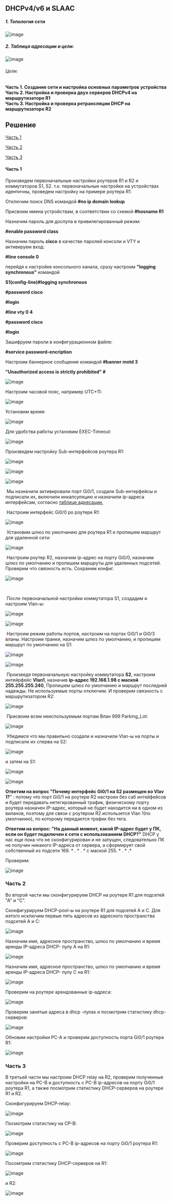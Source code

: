 ## DHCPv4/v6 и SLAAC 



##### 1. Топология сети

![image](https://github.com/SalminKHV/OTUS/assets/130359715/a52df14c-3ea1-428b-b423-f901bb30093a)

##### 2. Таблица адресации и цели:

![image](https://github.com/SalminKHV/OTUS/assets/130359715/e481a4a6-695e-4d13-9746-b694233c381e)

###### Цели:

**Часть 1. Создание сети и настройка основных параметров устройства**  
**Часть 2. Настройка и проверка двух серверов DHCPv4 на маршрутизаторе R1**  
**Часть 3. Настройка и проверка ретрансляции DHCP на маршрутизаторе R2**  





## Решение

[Часть 1](https://github.com/SalminKHV/OTUS/tree/main/Lab3#%D1%87%D0%B0%D1%81%D1%82%D1%8C-1)

[Часть 2](https://github.com/SalminKHV/OTUS/tree/main/Lab3#%D1%87%D0%B0%D1%81%D1%82%D1%8C-2)

[Часть 3](https://github.com/SalminKHV/OTUS/tree/main/Lab3#%D1%87%D0%B0%D1%81%D1%82%D1%8C-3)



#### Часть 1

Произведем первоначальные настройки роутеров R1 и R2 и коммутаторов S1, S2. т.к. первоначальные настройки на устройствах идентичны, проведем настройку на примере роутера R1.       

Отключим поиск DNS командой **#no ip domain lookup**

Присвоим имена устройствам, в соответствии со схемой **#hosname R1**

Назначим пароль для доспупа в привилегированный режим:

**#enable password class**

Назначим пароль **cisco** в качестве паролей консоли и VTY и активируем вход:

**#line console 0**

перейдя к настройке консольного канала, сразу настроим **"logging synchronous"** командой    

**S1(config-line)#logging synchronous**

**#password cisco**

**#login**

**#line vty 0 4**

**#password cisco**

**#login**

Зашифруем пароли в конфигурационном файле:

**#service password-encription**

Настроим баннерное сообщение командой **#banner motd 3**

**"Unauthorized access is strictly prohibited" #**

![image](https://github.com/SalminKHV/OTUS/assets/130359715/17257e20-79ff-4999-9295-5ec3ad42a459)

Настроим часовой пояс, например UTC+11:

![image](https://github.com/SalminKHV/OTUS/assets/130359715/de82249f-1af1-465b-9e14-9cafc39e65da)

Установим время:

![image](https://github.com/SalminKHV/OTUS/assets/130359715/8b70cfc6-fd7b-422d-8c22-5fdf8f4558eb)



Для удобства работы установим EXEC-Timeout:

![image](https://github.com/SalminKHV/OTUS/assets/130359715/a5d4232c-ea03-47d3-b574-a184a2a398ca)

Произведем настройку Sub-интерфейсов роутера R1:

![image](https://github.com/SalminKHV/OTUS/assets/130359715/d91d8f1c-74d8-41b2-9a00-4b24faefc082)

![image](https://github.com/SalminKHV/OTUS/assets/130359715/3ca61f3c-ab28-4120-a9b8-7a61ad180060)

![image](https://github.com/SalminKHV/OTUS/assets/130359715/9d742451-6ae5-4047-8220-34c3e0df7b55)

​				Мы назначили активировали порт Gi0/1, создали Sub-интерфейсы и подписали их, включили инкапсуляцию и назначили ip-адреса интерфейсам, согласно [таблице адресации.]()

​				Настроим интерфейс Gi0/0 ро роутере R1:

![image](https://github.com/SalminKHV/OTUS/assets/130359715/08e0b0ad-a656-4f4b-8b00-7652745e6959)

​				Установим шлюз по умолчанию для роутера R1 и пропишем маршрут для удаленной сети:

![image](https://github.com/SalminKHV/OTUS/assets/130359715/ba2ef1ec-e961-4f61-87a5-cd43392af382)

​				Настроим роутер R2, назначим ip-адрес на порту Gi0/0, назначим шлюз по умолчанию и пропишем маршруты для удаленных подсетей. Проверим что связность есть. Сохраним конфиг.

![image](https://github.com/SalminKHV/OTUS/assets/130359715/ae46d4ef-b696-4860-b393-ac8c05ee1723)

​				

​				После первоначальной настройки коммутатора S1, создадим и настроим Vlan-ы:

![image](https://github.com/SalminKHV/OTUS/assets/130359715/cc1bad2e-c4e9-4f19-8ce9-718b14b1465a)

![image](https://github.com/SalminKHV/OTUS/assets/130359715/212eb5d9-4498-4221-a8cd-94fb2e940a60)

​				Настроим режим работы портов, настроим на портах Gi0/1 и Gi0/3 вланы. Настроим транки, назначим шлюз по умолчанию, и пропишем маршрут по умолчанию на S1:

![image](https://github.com/SalminKHV/OTUS/assets/130359715/ca1e001d-cf7a-4387-86b7-7cfd78118c4b)

![image](https://github.com/SalminKHV/OTUS/assets/130359715/139c7aa5-496d-478c-835c-53f00b81a34b)



​				Произведя первоначальную настройку коммутатора **S2**, настроим интейрфейс **Vlan1**, назначив **ip-адрес 192.168.1.98 с маской 255.255.255.240**, Пропишем шлюз по умолчанию и маршрут последней надежды. Не используемые порты отключим. И проверим связность с маршрутизатором R2:

![image](https://github.com/SalminKHV/OTUS/assets/130359715/68b79f1c-8f49-4509-b6ee-f431b29903af)

​				Присвоим всем неиспользуемым портам Влан 999 Parking_Lot:

![image](https://github.com/SalminKHV/OTUS/assets/130359715/2c8fbcc3-ae32-427b-8eb0-0e890232ebcb)

​				Убедимся что мы правильно создали и назначили Vlan-ы на порты и подписали их сперва на S2:

![image](https://github.com/SalminKHV/OTUS/assets/130359715/c7c948ab-c265-4e04-b5f2-76acab7d3298)

и затем на S1:

![image](https://github.com/SalminKHV/OTUS/assets/130359715/4e52d09d-13fe-4083-8a55-e57910d1ffae)

![image](https://github.com/SalminKHV/OTUS/assets/130359715/376d0804-23da-4a38-81fe-2891a94e5262)

**Ответим на вопрос "Почему интерфейс Gi0/1 на S2 размещен во Vlav 1?**" : потому что порт Gi0/1 на роутере  R2 настроен без саб интейфейсов и будет передавать нетегированный трафик, физическому порту роутера назначен IP-адрес, который не будет находится ни в одном из виланов, поэтому для связи с роутером R2  использется Vlan 1(по умолчанию), по которому передается трафик без тега. 



**Ответим на вопрос: "На данный момент, какой IP-адрес будет у ПК, если он будет подключен к сети с использованием DHCP?"** DHCP у нас еще пока что не сконфигурирован и не запущен, следовательно ПК не получин никакого IP-адреса от сервера, а сформирует свой собственный из подсети 169. * . * . *     c  маской 255. * . * .* 

Проверим:

![image](https://github.com/SalminKHV/OTUS/assets/130359715/0af6c5b0-312e-42b9-a387-911a8f744b1c)





### Часть 2

Во второй части мы сконфигурируем DHCP на роутере R1 для подсетей "А" и "С".

Сконфигурируем DHCP-pool-ы на роутере R1 для подсетей А и С. Для иэтого исключим первые пять адресов из адресного пространства подсетей А и С:

![image](https://github.com/SalminKHV/OTUS/assets/130359715/b6c9deb8-b30c-47bf-9f91-27f547fd4cdc)

Назначим имя, адресное пространство, шлюз по умолчанию и время аренды IP-адреса  DHCP- пулу А на R1:

![image](https://github.com/SalminKHV/OTUS/assets/130359715/b0a84f32-515e-46e6-8762-f4c0055a653b)

Назначим имя, адресное пространство, шлюз по умолчанию и время аренды IP-адреса  DHCP- пулу C на R1:



![image](https://github.com/SalminKHV/OTUS/assets/130359715/0ca8f0ae-d4fc-4a60-a018-92f9464871c6)

Проверим на роутере арендованные ip-адреса:

![image](https://github.com/SalminKHV/OTUS/assets/130359715/c54f323b-19ca-44f5-b89b-0461405b7a64)

Проверим занятые адреса в dhcp -пулах и посмотрим статистику dhcp-серверов:

![image](https://github.com/SalminKHV/OTUS/assets/130359715/ac3d743f-1b94-4b2b-8b4c-911b4e66dd5b)



Обновим настройки PC-A и проверим доступность порта Gi0/1 роутера R1:

![image](https://github.com/SalminKHV/OTUS/assets/130359715/13818da1-1c7d-4182-b60e-29fa64cab892)





### Часть 3

В третьей части мы настроим DHCP relay на R2, проверим полученные настройки на PC-B и доступность с PC-B ip-адресов на порту Gi0/1 роутера R1, а также посмотрим статистику DHCP-серверов  на роутере R1 и R2.

Сконфигурируем DHCP-relay:

![image](https://github.com/SalminKHV/OTUS/assets/130359715/34185f48-71e2-4077-b02a-b23f0680990e)



Посмотрим статистику на CP-B:

![image](https://github.com/SalminKHV/OTUS/assets/130359715/fe1f0d39-ea03-44b7-9e94-79c4ea459e57)



Проверим доступность с PC-B ip-адресов на порту Gi0/1 роутера R1:

![image](https://github.com/SalminKHV/OTUS/assets/130359715/7e65b8b0-0086-44eb-a622-40cfd395aee4)



Посомтрим статистику DHCP-серверов на R1:

![image](https://github.com/SalminKHV/OTUS/assets/130359715/e4a71e6c-a5d1-4830-a2d5-4f8c00594825)

и R2:



![image](https://github.com/SalminKHV/OTUS/assets/130359715/3c6414be-b118-44da-83de-425a4eae42d5)

 
